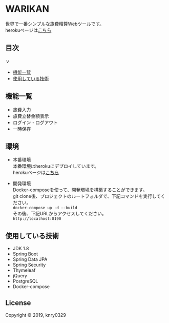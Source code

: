 
WARIKAN
==========

世界で一番シンプルな旅費精算Webツールです。  
herokuページは[こちら](https://tatekae-simple.herokuapp.com/)


目次
-----------------
ｖ
  * [機能一覧](#機能一覧)
  * [使用している技術](#使用している技術)


機能一覧
------------

  * 旅費入力
  * 旅費立替金額表示
  * ログイン・ログアウト
  * 一時保存

環境
------------

  * 本番環境  
  本番環境はherokuにデプロイしています。  
herokuページは[こちら](https://tatekae-simple.herokuapp.com/)

  * 開発環境  
  Docker-composeを使って、開発環境を構築することができます。  
  git clone後、プロジェクトのルートフォルダで、下記コマンドを実行してください。  
  `docker-compose up -d —-build`  
  その後、下記URLからアクセスしてください。   
  `http://localhost:8190`


使用している技術
-----

  * JDK 1.8
  * Spring Boot
  * Spring Data JPA
  * Spring Security
  * Thymeleaf
  * jQuery
  * PostgreSQL
  * Docker-compose


License
-------

Copyright &copy; 2019, knry0329
